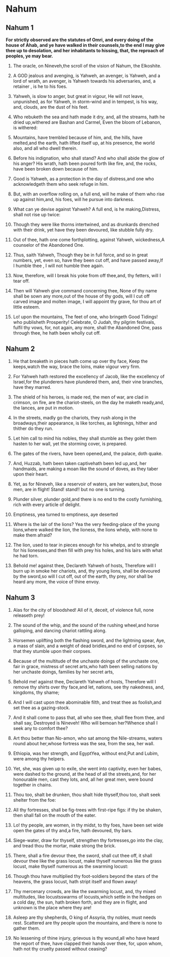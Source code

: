 # Nahum

## Nahum 1

__For strictly observed are the statutes of Omri, and every doing of the house of Ahab, and ye have walked in their counsels,to the end I may give thee up to desolation, and her inhabitants to hissing, that, the reproach of peoples, ye may bear.__

1. The oracle, on Nineveh,the scroll of the vision of Nahum, the Elkoshite.

2. A GOD jealous and avenging, is Yahweh, an avenger, is Yahweh, and a lord of wrath, an avenger, is Yahweh towards his adversaries, and, a retainer   , is he to his foes.

3. Yahweh, is slow to anger, but great in vigour, He will not leave, unpunished, as for Yahweh, in storm-wind and in tempest, is his way, and, clouds, are the dust of his feet.

4. Who rebuketh the sea and hath made it dry, and, all the streams, hath he dried up,withered are Bashan and Carmel, Even the bloom of Lebanon, is withered:

5. Mountains, have trembled because of him, and, the hills, have melted,and the earth, hath lifted itself up, at his presence, the world also, and all who dwell therein.

6. Before his indignation, who shall stand? And who shall abide the glow of his anger? His wrath, hath been poured forth like fire, and, the rocks, have been broken down because of him.

7. Good is Yahweh, as a protection in the day of distress,and one who acknowledgeth them who seek refuge in him.

8. But, with an overflow rolling on, a full end, will he make of them who rise up against him,and, his foes, will he pursue into darkness.

9. What can ye devise against Yahweh? A full end, is he making,Distress, shall not rise up twice:

10. Though they were like thorns intertwined, and as drunkards drenched with their drink, yet have they been devoured, like stubble fully dry.

11. Out of thee, hath one come forthplotting, against Yahweh, wickedness,A counselor of the Abandoned One.

12. Thus, saith Yahweh, Though they be in full force, and so in great numbers, yet, even so, have they been cut off, and have passed away,If I humble thee   , I will not humble thee again.

13. Now, therefore, will I break his yoke from off thee,and, thy fetters, will I tear off.

14. Then will Yahweh give command concerning thee, None of thy name shall be sown any more,out of the house of thy gods, will I cut off carved image and molten image, I will appoint thy grave, for thou art of little esteem.

15. Lo! upon the mountains, The feet of one, who bringeth Good Tidings! who publisheth Prosperity! Celebrate, O Judah, thy pilgrim festivals, fulfil thy vows, for, not again, any more, shall the Abandoned One, pass through thee, he hath been wholly cut off.

## Nahum 2

1. He that breaketh in pieces hath come up over thy face, Keep the keeps,watch the way, brace the loins, make vigour very firm.

2. For Yahweh hath restored the excellency of Jacob, like the excellency of Israel,for the plunderers have plundered them, and, their vine branches, have they marred.

3. The shield of his heroes, is made red, the men of war, are clad in crimson, on fire, are the chariot-steels, on the day he maketh ready,and, the lances, are put in motion.

4. In the streets, madly go the chariots, they rush along in the broadways,their appearance, is like torches, as lightnings, hither and thither do they run.

5. Let him call to mind his nobles, they shall stumble as they golet them hasten to her wall, yet the storming cover, is prepared.

6. The gates of the rivers, have been opened,and, the palace, doth quake.

7. And, Huzzab, hath been taken captivehath been led up,and, her handmaids, are making a moan like the sound of doves, as they taber upon their heart.

8. Yet, as for Nineveh, like a reservoir of waters, are her waters,but, those men, are in flight! Stand! stand!! but no one is turning.

9. Plunder silver, plunder gold,and there is no end to the costly furnishing, rich with every article of delight.

10. Emptiness, yea turned to emptiness, aye deserted

11. Where is the lair of the lions? Yea the very feeding-place of the young lions,where walked the lion, the lioness, the lions whelp, with none to make them afraid?

12. The lion, used to tear in pieces enough for his whelps, and to strangle for his lionesses,and then fill with prey his holes, and his lairs with what he had torn.

13. Behold me! against thee, Declareth Yahweh of hosts, Therefore will I burn up in smoke her chariots, and, thy young lions, shall be devoured by the sword,so will I cut off, out of the earth, thy prey, nor shall be heard any more, the voice of thine envoy.

## Nahum 3

1. Alas for the city of bloodshed! All of it, deceit, of violence full, none releaseth prey!

2. The sound of the whip, and the sound of the rushing wheel,and horse galloping, and dancing chariot rattling along.

3. Horsemen uplifting both the flashing sword, and the lightning spear, Aye, a mass of slain, and a weight of dead bridles,and no end of corpses, so that they stumble upon their corpses.

4. Because of the multitude of the unchaste doings of the unchaste one, fair in grace, mistress of secret arts,who hath been selling nations by her unchaste doings, families by her secret arts,

5. Behold me! against thee, Declareth Yahweh of hosts, Therefore will I remove thy shirts over thy face,and let, nations, see thy nakedness, and, kingdoms, thy shame;

6. And I will cast upon thee abominable filth, and treat thee as foolish,and set thee as a gazing-stock.

7. And it shall come to pass that, all who see thee, shall flee from thee, and shall say, Destroyed is Nineveh! Who will bemoan her?Whence shall I seek any to comfort thee?

8. Art thou better than No-amon, who sat among the Nile-streams, waters round about her,whose fortress was the sea, from the sea, her wall.

9. Ethiopia, was her strength, and EgyptYea, without end,Put and Lubim, were among thy helpers.

10. Yet, she, was given up to exile, she went into captivity, even her babes, were dashed to the ground, at the head of all the streets,and, for her honourable men, cast they lots, and, all her great men, were bound together in chains.

11. Thou too, shalt be drunken, thou shalt hide thyself,thou too, shalt seek shelter from the foe:

12. All thy fortresses, shall be fig-trees with first-ripe figs: if thy be shaken, then shall   fall on the mouth of the eater.

13. Lo! thy people, are women, in thy midst, to thy foes, have been set wide open the gates of thy and,a fire, hath devoured, thy bars.

14. Siege-water, draw for thyself, strengthen thy fortresses,go into the clay, and tread thou the mortar, make strong the brick.

15. There, shall a fire devour thee, the sword, shall cut thee off, it shall devour thee like the grass locust, make thyself numerous like the grass locust, make thyself numerous as the swarming locust:

16. Though thou have multiplied thy foot-soldiers beyond the stars of the heavens, the grass locust, hath stript itself and flown away!

17. Thy mercenary crowds, are like the swarming locust, and, thy mixed multitudes, like locustsswarms of locusts,which settle in the hedges on a cold day, the sun, hath broken forth, and they are in flight, and unknown is the place where they are!

18. Asleep are thy shepherds, O king of Assyria, thy nobles, must needs rest. Scattered are thy people upon the mountains, and there is none to gather them.

19. No lessening of thine injury, grievous is thy wound,all who have heard the report of thee, have clapped their hands over thee, for, upon whom, hath not thy cruelty passed without ceasing?

